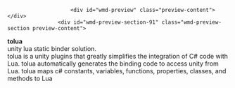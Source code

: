 <!DOCTYPE html><html><head><title>Untitled</title><meta charset='utf-8'><link href='https://dn-maxiang.qbox.me/res-min/themes/marxico.css' rel='stylesheet'><style></style></head><body><div id='preview-contents' class='note-content'>
                        <div id="wmd-preview" class="preview-content"></div>
                    <div id="wmd-preview-section-91" class="wmd-preview-section preview-content">

<p><strong>tolua </strong> <br>
unity lua static binder solution. <br>
tolua is a unity plugins that greatly simplifies the integration of C# code with Lua.  tolua automatically generates the binding code to access unity from Lua.  tolua maps c# constants,  variables, functions, properties, classes, and methods to Lua</p></div><div id="wmd-preview-section-footnotes" class="preview-content"></div></div></body></html>
